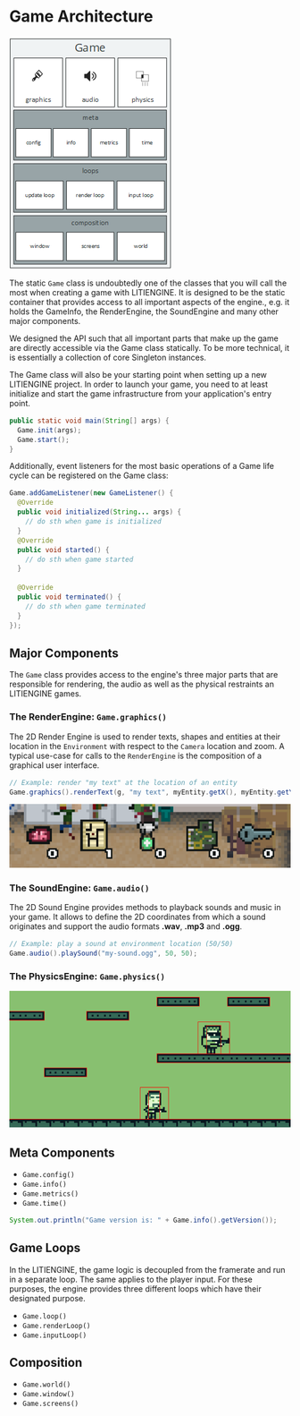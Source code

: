 # Game Architecture

![Game API](../../.gitbook/assets/api-game.png)

The static `Game` class is undoubtedly one of the classes that you will call the most when creating a game with LITIENGINE. It is designed to be the static container that provides access to all important aspects of the engine., e.g. it holds the GameInfo, the RenderEngine, the SoundEngine and many other major components.

We designed the API such that all important parts that make up the game are directly accessible via the Game class statically. To be more technical, it is essentially a collection of core Singleton instances.

The Game class will also be your starting point when setting up a new LITIENGINE project. In order to launch your game, you need to at least initialize and start the game infrastructure from your application's entry point.

```java
public static void main(String[] args) {
  Game.init(args);
  Game.start();
}
```

Additionally, event listeners for the most basic operations of a Game life cycle can be registered on the Game class:

```java
Game.addGameListener(new GameListener() {
  @Override
  public void initialized(String... args) {
    // do sth when game is initialized
  }
  @Override
  public void started() {
    // do sth when game started
  }

  @Override
  public void terminated() {
    // do sth when game terminated
  }
});
```

## Major Components

The `Game` class provides access to the engine's three major parts that are responsible for rendering, the audio as well as the physical restraints an LITIENGINE games.

### The RenderEngine: `Game.graphics()`

The 2D Render Engine is used to render texts, shapes and entities at their location in the `Environment` with respect to the `Camera` location and zoom. A typical use-case for calls to the `RenderEngine` is the composition of a graphical user interface.

```java
// Example: render "my text" at the location of an entity
Game.graphics().renderText(g, "my text", myEntity.getX(), myEntity.getY());
```

![Example: Display texts and images with the RenderEngine](../../.gitbook/assets/text-and-image-renderengine.png)

### The SoundEngine: `Game.audio()`

The 2D Sound Engine provides methods to playback sounds and music in your game. It allows to define the 2D coordinates from which a sound originates and support the audio formats **.wav**, **.mp3** and **.ogg**.

```java
// Example: play a sound at environment location (50/50)
Game.audio().playSound("my-sound.ogg", 50, 50);
```

### The PhysicsEngine: `Game.physics()`

![Example: Entity movement with the PhysicsEngine](../../.gitbook/assets/physics-example.gif)

## Meta Components

* `Game.config()`
* `Game.info()`
* `Game.metrics()`
* `Game.time()`

```java
System.out.println("Game version is: " + Game.info().getVersion());
```

## Game Loops

In the LITIENGINE, the game logic is decoupled from the framerate and run in a separate loop. The same applies to the player input. For these purposes, the engine provides three different loops which have their designated purpose.

* `Game.loop()`
* `Game.renderLoop()`
* `Game.inputLoop()`

## Composition

* `Game.world()`
* `Game.window()`
* `Game.screens()`

